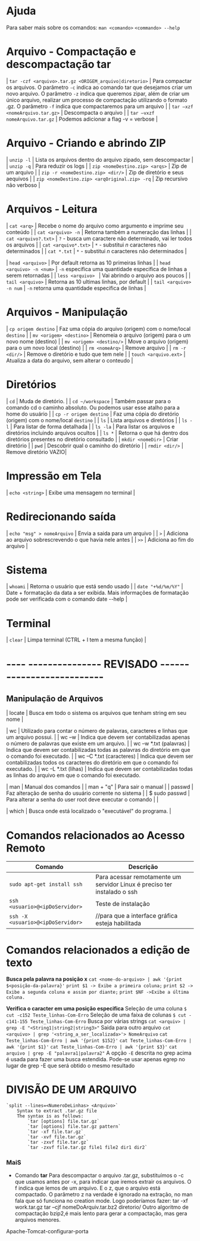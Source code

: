 # Ajuda
Para saber mais sobre os comandos:
`man <comando>`
`<commando> --help`

#  Arquivo - Compactação e descompactação tar
| `tar -czf <arquivo>.tar.gz <ORIGEM_arquivo|diretorio>` | Para compactar os arquivos. O parâmetro `-c` indica ao comando tar que desejamos criar um novo arquivo. O parâmetro `-z` indica que queremos zipar, além de criar um único arquivo, realizar um processo de compactação utilizando o formato .gz. O parâmetro `-f` indica que compactaremos para um arquivo |
| `tar –xzf <nomeArquivo.tar.gz>` | Descompacta o arquivo |
| `tar –vxzf nomeArquivo.tar.gz`  | Podemos adicionar a flag -v = verbose |


#  Arquivo - Criando e abrindo ZIP
| `unzip -l`                        | Lista os arquivos dentro do arquivo zipado, sem descompactar |
| `unzip -q`                        | Para reduzir os logs |
| `zip <nomeDestino.zip> <arqs>`    | Zip de um arquivo |
| `zip -r <nomeDestino.zip> <dir/>` | Zip de diretório e seus aequivos |
| `zip <nomeDestino.zip> <arqOriginal.zip> -rq` | Zip recursivo não verboso           | 


#  Arquivos - Leitura
| `cat <arq>`           | Recebe o nome do arquivo como argumento e imprime seu conteúdo |
| `cat <arquivo> -n`    | Retorna também a numeração das linhas   |
| `cat <arquivo?.txt>`  | `?` - busca um caractere não determinado, vai ler todos os arquivos |
| `cat <arquivo*.txt>`  | `*` - substitui _n_ caracteres não determinados |
| `cat *.txt`           | `*` - substitui _n_ caracteres não determinados |


| `head <arquivo>`            | Por default retorna as 10 primeiras linhas  |
| `head <arquivo> -n <num>`   | `-n` especifica uma quantidade especifica de linhas a serem retornadas  |
| `less <arquivo> `           | Vai abrindo o arquivo aos poucos    |
| `tail <arquivo>`            | Retorna as 10 ultimas linhas, por default   |
| `tail <arquivo> -n num`     | `-n` retorna uma quantidade especifica de linhas    |

#  Arquivos - Manipulação
| `cp origem destino`       | Faz uma cópia do arquivo (origem) com o nome/local `destino` |
| `mv <origem> <destino>`   | Renomeia o arquivo (origem) para o um novo nome (destino) |
| `mv <origem> <destino/>`  | Move o arquivo (origem) para o um novo local (destino) |
| `rm <nomeArq>`            | Remove arquivo |
| `rm -r <dir/>`            | Remove o diretório e tudo que tem nele |
| `touch <arquivo.ext>`     | Atualiza a data do arquivo, sem alterar o conteudo |   

# Diretórios
| `cd`              | Muda de diretório.                |
| `cd ~/workspace`  | Também passar para o comando cd o caminho absoluto. Ou podemos usar esse atalho para a home do usuário |
| `cp -r origem destino`       | Faz uma cópia do diretório (origem) com o nome/local `destino` |
| `ls`              | Lista arquivos e diretórios |
| `ls -l`           | Para listar de forma detalhada |
| `ls -la`          | Para listar os arquivos e diretórios incluindo arquivos ocultos |
| `ls *`            | Retorna o que há dentro dos diretórios presentes no diretório consultado  |
| `mkdir <nomeDir>` | Criar diretório |
| `pwd`             | Descobrir qual o caminho do diretório |
| `rmdir <dir/>`    | Remove diretório VAZIO|


# Impressão em Tela
| `echo <string>` | Exibe uma mensagem no terminal | 


# Redirecionando saída
| `echo "msg" > nomeArquivo`    | Envia a saida para um arquivo |
|  `>`                          | Adiciona ao arquivo sobrescrevendo o que havia nele antes |
|  `>>`                         | Adiciona ao fim do arquivo |


# Sistema
| `whoami`          | Retorna o usuário que está sendo usado |
| `date "+%d/%m/%Y"` | Date + formatação da data a ser exibida. Mais informações de formatação pode ser verificada com o comando date --help |


# Terminal
| `clear` | Limpa terminal (CTRL + l tem a mesma função) |


# ---- --------------- REVISADO --------------------------




















## Manipulação de Arquivos

| locate <string>           | Busca em todo o sistema os arquivos que tenham string em seu nome     |


| wc                            | Utilizado para contar o número de palavras, caracteres e linhas que um arquivo possui.    |
| wc –w                         | Indica que devem ser contabilizadas apenas o número de palavras que existe em um arquivo. |
| wc –w *.txt  (palavras)       | Indica que devem ser contabilizadas todas as palavras do diretório em que o comando foi executado. |
| wc –C *.txt  (caracteres)      | Indica que devem ser contabilizadas todos os caracteres do diretório em que o comando foi executado. |
| wc –L *.txt  (lihas)           | Indica que devem ser contabilizadas todas as linhas do arquivo em que o comando foi executado.







| man <cmd>                 | Manual dos comandos               |
| man + "q"                 | Para sair o manual                |
| passwd                    | Faz alteração de senha do usuário corrente no sistema     |
| $  sudo passwd            | Para alterar a senha do user root deve executar o comando |
                          |

| which <programa>              | Busca onde está localizado o "executável" do programa. | 


# **Comandos relacionados ao Acesso Remoto**
| Comando                           | Descrição|
|---------                          | ---------|
| `sudo apt-get install ssh`        | Para acessar remotamente um servidor Linux é preciso ter instalado o ssh | 
| `ssh <usuario>@<ipDoServidor>`    | Teste de instalação | 
| `ssh -X <usuario>@<ipDoServidor>` |  //para que a interface gráfica esteja habilitada  


# Comandos relacionados a edição de texto
**Busca pela palavra na posição x**
    `cat <nome-do-arquivo> | awk '{print $<posição-da-palavra}'`
        `print $1 -> Exibe a primeira coluna;`
        `print $2 -> Exibe a segunda coluna e assim por diante;`
        `print $NF ->Exibe a última coluna.`

**Verifica o caracter em uma posição especifica**
    Seleção de uma coluna
        `$ cut -c152 Teste_linhas-Com-Erro`
    Seleção de uma faixa de colunas
        `$ cut -c141-155 Teste_linhas-Com-Erro`
    Busca por várias strings
        `cat <arquiv> | grep -E "<String1|string2|string3>"`
    Saida para outro arquivo
        `cat <arquivo> | grep '<string_a_ser_localizada>'> NomeArquivo`
        `cat Teste_linhas-Com-Erro | awk '{print $152}'`
        `cat Teste_linhas-Com-Erro | awk '{print $1}'`
        `cat Teste_linhas-Com-Erro | awk '{print $3}'`
        `cat arquivo | grep -E "palavra1|palavra2"`
        A opção `-E` descrita no grep acima é usada para fazer uma busca estendida. 
        Pode-se usar apenas egrep no lugar de grep -E que será obtido o mesmo resultado

# **DIVISÃO DE UM ARQUIVO**
    `split --lines=<NumeroDeLinhas> <Arquivo>`
        Syntax to extract .tar.gz file
        The syntax is as follows:
            `tar [options] file.tar.gz`
            `tar [options] file.tar.gz pattern`
            `tar -xf file.tar.gz`
            `tar -xvf file.tar.gz`
            `tar -zxvf file.tar.gz`
            `tar -zxvf file.tar.gz file1 file2 dir1 dir2`

### MaiS

* Comando **tar**
Para descompactar o arquivo .tar.gz, substituímos o -c que usamos antes por -x, para indicar que iremos extrair os arquivos. 
O f indica que lemos de um arquivo. E o z, que o arquivo está compactado. 
O parâmetro z na verdade é ignorado na extração, no man fala que só funciona no creation mode. 
Logo poderíamos fazer: tar -xf work.tar.gz 
tar –cjf nomeDoArquiv.tar.bz2 diretorio/ 
Outro algoritmo de compactação bzip2,é mais lento para gerar a compactação, mas gera arquivos menores. 


Apache-Tomcat-configurar-porta